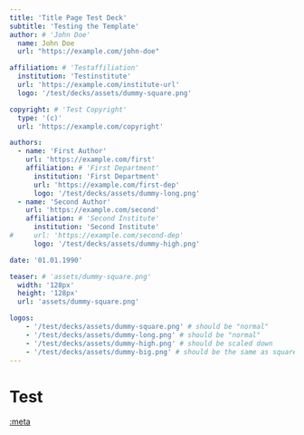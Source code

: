 ```yaml
---
title: 'Title Page Test Deck'
subtitle: 'Testing the Template'
author: # 'John Doe'
  name: John Doe
  url: "https://example.com/john-doe"

affiliation: # 'Testaffiliation'
  institution: 'Testinstitute'
  url: 'https://example.com/institute-url'
  logo: '/test/decks/assets/dummy-square.png'

copyright: # 'Test Copyright'
  type: '(c)'
  url: 'https://example.com/copyright'

authors:
  - name: 'First Author'
    url: 'https://example.com/first'
    affiliation: # 'First Department'
      institution: 'First Department'
      url: 'https://example.com/first-dep'
      logo: '/test/decks/assets/dummy-long.png'
  - name: 'Second Author'
    url: 'https://example.com/second'
    affiliation: # 'Second Institute'
      institution: 'Second Institute'
#     url: 'https://example.com/second-dep'
      logo: '/test/decks/assets/dummy-high.png'

date: '01.01.1990'

teaser: # 'assets/dummy-square.png'
  width: '128px'
  height: '128px'
  url: 'assets/dummy-square.png'

logos:
    - '/test/decks/assets/dummy-square.png' # should be "normal"
    - '/test/decks/assets/dummy-long.png' # should be "normal"
    - '/test/decks/assets/dummy-high.png' # should be scaled down
    - '/test/decks/assets/dummy-big.png' # should be the same as square because it was scaled down
---
```


# Test

[:meta](logos)